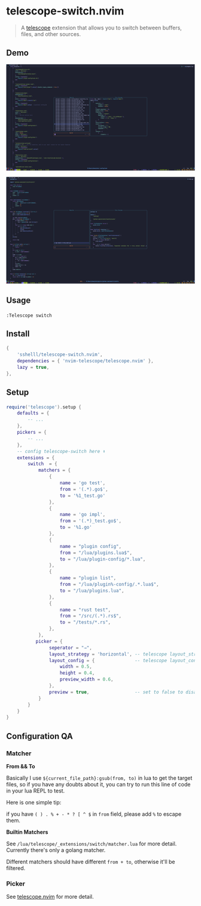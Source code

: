# telescope-switch.nvim
> A [telescope](https://github.com/nvim-telescope/telescope.nvim) extension that allows you to switch between buffers, files, and other sources.



## Demo

![demo](./img/demo1.png)

![demo2](./img/demo2.png)



## Usage

`:Telescope switch`



## Install

```lua
{
    'sshelll/telescope-switch.nvim',
    dependencies = { 'nvim-telescope/telescope.nvim' },
    lazy = true,
},
```



## Setup

```lua
require('telescope').setup {
    defaults = {
        -- ...
    },
    pickers = {
        -- ...
    },
    -- config telescope-switch here ⬇️
    extensions = {
        switch  = {
            matchers = {
                {
                    name = 'go test',
                    from = '(.*).go$',
                    to = '%1_test.go'
                },
                {
                    name = 'go impl',
                    from = '(.*)_test.go$',
                    to = '%1.go'
                },
                {
                    name = "plugin config",
                    from = "/lua/plugins.lua$",
                    to = "/lua/plugin-config/*.lua",
                },
                {
                    name = "plugin list",
                    from = "/lua/plugin%-config/.*.lua$",
                    to = "/lua/plugins.lua",
                },
                {
                    name = "rust test",
                    from = "/src/(.*).rs$",
                    to = "/tests/*.rs",
                },
            },
           picker = {
                seperator = "⇒",
                layout_strategy = 'horizontal', -- telescope layout_strategy
                layout_config = {               -- telescope layout_config
                    width = 0.5,
                    height = 0.4,
                    preview_width = 0.6,
                },
                preview = true,                 -- set to false to disable telescope preview
            }
        }
    }
}
```



## Configuration QA

### Matcher

**From && To**

Basically I use `${current_file_path}:gsub(from, to)` in lua to get the target files, so if you have any doubts about it, you can try to run this line of code in your lua REPL to test.

Here is one simple tip:

if you have `( ) . % + - * ? [ ^ $` in `from` field, please add `%` to escape them.



**Builtin Matchers**

See `/lua/telescope/_extensions/switch/matcher.lua` for more detail. Currently there's only a golang matcher.

Different matchers should have different `from + to`, otherwise it'll be filtered.



### Picker

See [telescope.nvim](https://github.com/nvim-telescope/telescope.nvim) for more detail.
